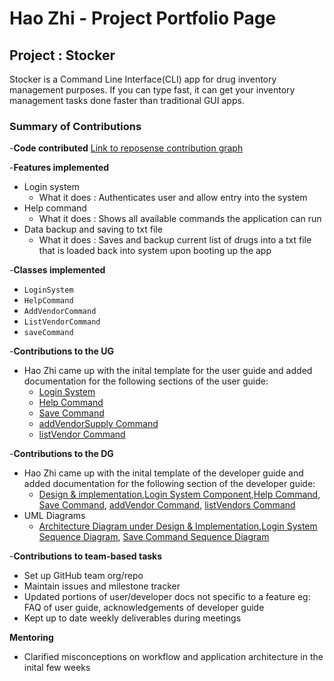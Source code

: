# Hao Zhi - Project Portfolio Page

## Project : Stocker
Stocker is a Command Line Interface(CLI) app for drug inventory management purposes.
If you can type fast, it can get your inventory management tasks done faster than traditional
GUI apps.

### Summary of Contributions

-**Code contributed** [Link to reposense contribution graph](https://nus-cs2113-ay2324s1.github.io/tp-dashboard/?search=&sort=groupTitle&sortWithin=title&timeframe=commit&mergegroup=&groupSelect=groupByRepos&breakdown=true&checkedFileTypes=docs~functional-code~test-code&since=2023-09-22&tabOpen=true&tabType=authorship&tabAuthor=TeoHaoZhi&tabRepo=AY2324S1-CS2113-T17-3%2Ftp%5Bmaster%5D&authorshipIsMergeGroup=false&authorshipFileTypes=docs~functional-code~test-code&authorshipIsBinaryFileTypeChecked=false&authorshipIsIgnoredFilesChecked=false)

-**Features implemented**
* Login system
  * What it does : Authenticates user and allow entry into the system
* Help command
  * What it does : Shows all available commands the application can run 
* Data backup and saving to txt file
  * What it does : Saves and backup current list of drugs into a txt file that is loaded back into system upon booting
  up the app

-**Classes implemented**
* `LoginSystem` 
* `HelpCommand`
* `AddVendorCommand`
* `ListVendorCommand`
* `saveCommand`

-**Contributions to the UG**
 * Hao Zhi came up with the  inital template for the user guide and added documentation for the following sections of 
   the user guide:
   * [Login System]()
   * [Help Command]()
   * [Save Command]()
   * [addVendorSupply Command]()
   * [listVendor Command]()


-**Contributions to the DG**
 * Hao Zhi came up with the inital template of the developer guide and added documentation for the following section of 
   the developer guide:
   * [Design & implementation](),[Login System Component](),[Help Command](), [Save Command](), [addVendor Command](),
     [listVendors Command]()
 * UML Diagrams
   * [Architecture Diagram under Design & Implementation](),[Login System Sequence Diagram](),
     [Save Command Sequence Diagram]()  

-**Contributions to team-based tasks**
 * Set up GitHub team org/repo
 * Maintain issues and milestone tracker
 * Updated portions of user/developer docs not specific to a feature eg: FAQ of user guide, acknowledgements of 
   developer guide
 * Kept up to date weekly deliverables during meetings

**Mentoring**
 * Clarified misconceptions on workflow and application architecture in the inital few weeks 


